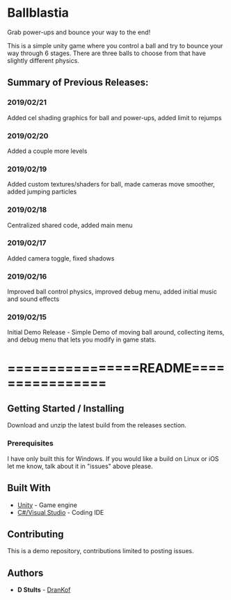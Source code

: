 # Ballblastia
Grab power-ups and bounce your way to the end!

This is a simple unity game where you control a ball and try to bounce your way through 6 stages.
There are three balls to choose from that have slightly different physics.

## Summary of Previous Releases:
### 2019/02/21
Added cel shading graphics for ball and power-ups, added limit to rejumps
### 2019/02/20
Added a couple more levels
### 2019/02/19
Added custom textures/shaders for ball, made cameras move smoother, added jumping particles
### 2019/02/18
Centralized shared code, added main menu
### 2019/02/17
Added camera toggle, fixed shadows
### 2019/02/16
Improved ball control physics, improved debug menu, added initial music and sound effects
### 2019/02/15
Initial Demo Release - Simple Demo of moving ball around, collecting items, and debug menu that lets you modify in game stats.

# ================README================

## Getting Started / Installing

Download and unzip the latest build from the releases section.

### Prerequisites

I have only built this for Windows. If you would like a build on Linux or iOS let me know, talk about it in "issues" above please.

## Built With

* [Unity](https://unity3d.com/) - Game engine
* [C#/Visual Studio](https://visualstudio.microsoft.com/vs/) - Coding IDE

## Contributing

This is a demo repository, contributions limited to posting issues.

## Authors

* **D Stults** - [DranKof](https://github.com/drankof)
